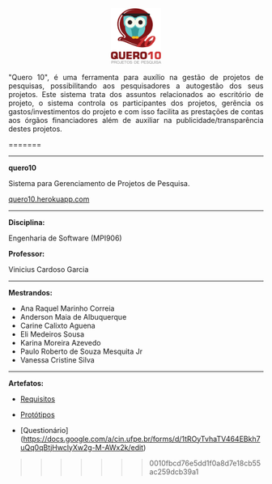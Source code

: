 <p align="center"><img src="https://github.com/elimds/quero10/blob/master/docs/logo_quero10.png?raw=true" width="20%"/></p>
<p align="justify"> "Quero 10", é uma ferramenta para auxílio na gestão de projetos de pesquisas, possibilitando aos pesquisadores a autogestão dos seus projetos. Este sistema trata dos assuntos relacionados ao escritório de projeto, o sistema controla os participantes dos projetos, gerência os gastos/investimentos do projeto e com isso facilita as prestações de contas aos órgãos financiadores além de auxiliar na publicidade/transparência destes projetos.</p>

=======
***
**quero10**

Sistema para Gerenciamento de Projetos de Pesquisa.

[quero10.herokuapp.com](http://quero10.herokuapp.com)

***

**Disciplina:**

Engenharia de Software (MPI906)

**Professor:**

Vinicius Cardoso Garcia

***

**Mestrandos:**
* Ana Raquel Marinho Correia
* Anderson Maia de Albuquerque
* Carine Calixto Aguena
* Eli Medeiros Sousa
* Karina Moreira Azevedo
* Paulo Roberto de Souza Mesquita Jr
* Vanessa Cristine Silva

***

**Artefatos:**
* [Requisitos](https://docs.google.com/a/cin.ufpe.br/document/d/1NFqAcbee1Us253wxi_2bKlWiC80xiLe_xUHz_sLjr7o/edit?usp=sharing)

* [Protótipos](https://drive.google.com/a/cin.ufpe.br/folderview?id=0BySLCnJXuwJWflM1akk1QUNURTZ3SXFpMUhCaE5PME52aHlPeDdyUzVaTlVmUDhfbUdKQkE&usp=sharing)

* [Questionário] (https://docs.google.com/a/cin.ufpe.br/forms/d/1tROyTvhaTV464EBkh7uQq0qBtjHwclyXw2g-M-AWx2k/edit)
>>>>>>> 0010fbcd76e5dd1f0a8d7e18cb55ac259dcb39a1
